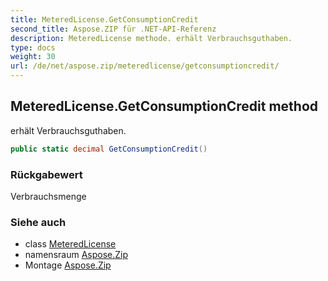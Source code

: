```yaml
---
title: MeteredLicense.GetConsumptionCredit
second_title: Aspose.ZIP für .NET-API-Referenz
description: MeteredLicense methode. erhält Verbrauchsguthaben.
type: docs
weight: 30
url: /de/net/aspose.zip/meteredlicense/getconsumptioncredit/
---
```

## MeteredLicense.GetConsumptionCredit method

erhält Verbrauchsguthaben.

```csharp
public static decimal GetConsumptionCredit()
```

### Rückgabewert

Verbrauchsmenge

### Siehe auch

* class [MeteredLicense](../)
* namensraum [Aspose.Zip](../../meteredlicense/)
* Montage [Aspose.Zip](../../../)


